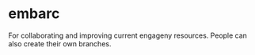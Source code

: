 # embarc
For collaborating and improving current engageny resources. 
People can also create their own branches.  
